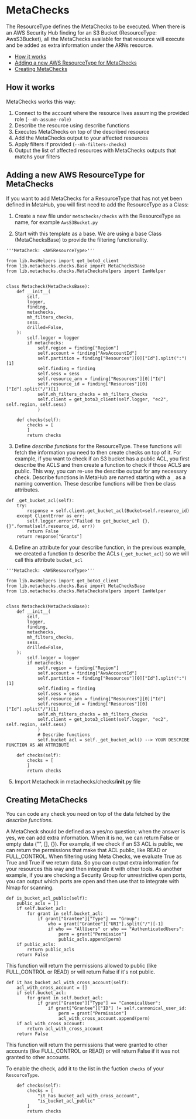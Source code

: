 # MetaChecks

The ResourceType defines the MetaChecks to be executed. When there is an AWS Security Hub finding for an S3 Bucket (ResourceType: AwsS3Bucket), all the MetaChecks available for that resource will execute and be added as extra information under the ARNs resource.

- [How it works](#how-it-works)
- [Adding a new AWS ResourceType for MetaChecks](#adding-a-new-aws-resourcetype-for-metachecks)
- [Creating MetaChecks](#creating-metachecks)

## How it works

MetaChecks works this way:

1. Connect to the account where the resource lives assuming the provided role (`--mh-assume-role`)
2. Describe the resource using describe functions
3. Executes MetaChecks on top of the described resource
4. Add the MetaChecks output to your affected resources
5. Apply filters if provided (`--mh-filters-checks`)
6. Output the list of affected resources with MetaChecks outputs that matchs your filters

## Adding a new AWS ResourceType for MetaChecks

If you want to add MetaChecks for a ResourceType that has not yet been defined in MetaHub, you will first need to add the ResourceType as a Class:

1. Create a new file under `metachecks/checks` with the ResourceType as name, for example `AwsS3Bucket.py`

2. Start with this template as a base. We are using a base Class (MetaChecksBase) to provide the filtering functionality.

```
'''MetaCheck: <AWSResourceType>'''

from lib.AwsHelpers import get_boto3_client
from lib.metachecks.checks.Base import MetaChecksBase
from lib.metachecks.checks.MetaChecksHelpers import IamHelper


class Metacheck(MetaChecksBase):
    def __init__(
        self,
        logger,
        finding,
        metachecks,
        mh_filters_checks,
        sess,
        drilled=False,
    ):
        self.logger = logger
        if metachecks:
            self.region = finding["Region"]
            self.account = finding["AwsAccountId"]
            self.partition = finding["Resources"][0]["Id"].split(":")[1]
            self.finding = finding
            self.sess = sess
            self.resource_arn = finding["Resources"][0]["Id"]
            self.resource_id = finding["Resources"][0]["Id"].split("/")[1]
            self.mh_filters_checks = mh_filters_checks
            self.client = get_boto3_client(self.logger, "ec2", self.region, self.sess)
            )

    def checks(self):
        checks = [
        ]
        return checks
```

3. Define *describe functions* for the ResourceType. These functions will fetch the information you need to then create checks on top of it. For example, if you want to check if an S3 bucket has a public ACL, you first describe the ACLS and then create a function to check if those ACLS are public. This way, you can re-use the describe output for any necessary check. Describe functions in MetaHub are named starting with a `_` as a naming convention. These describe functions will be then be class attributes.

```
def _get_bucket_acl(self):
    try:
        response = self.client.get_bucket_acl(Bucket=self.resource_id)
    except ClientError as err:
        self.logger.error("Failed to get_bucket_acl {}, {}".format(self.resource_id, err))
        return False
    return response["Grants"]
```

4. Define an attribute for your describe function, in the previous example, we created a function to describe the ACLs (`_get_bucket_acl`) so we will call this attribute `bucket_acl`

```
'''MetaCheck: <AWSResourceType>'''

from lib.AwsHelpers import get_boto3_client
from lib.metachecks.checks.Base import MetaChecksBase
from lib.metachecks.checks.MetaChecksHelpers import IamHelper


class Metacheck(MetaChecksBase):
    def __init__(
        self,
        logger,
        finding,
        metachecks,
        mh_filters_checks,
        sess,
        drilled=False,
    ):
        self.logger = logger
        if metachecks:
            self.region = finding["Region"]
            self.account = finding["AwsAccountId"]
            self.partition = finding["Resources"][0]["Id"].split(":")[1]
            self.finding = finding
            self.sess = sess
            self.resource_arn = finding["Resources"][0]["Id"]
            self.resource_id = finding["Resources"][0]["Id"].split("/")[1]
            self.mh_filters_checks = mh_filters_checks
            self.client = get_boto3_client(self.logger, "ec2", self.region, self.sess)
            )
            # Describe functions
            self.bucket_acl = self._get_bucket_acl() --> YOUR DESCRIBE FUNCTION AS AN ATTRIBUTE

    def checks(self):
        checks = [
        ]
        return checks
```

5. Import Metacheck in metachecks/checks/__init__.py file

## Creating MetaChecks

You can code any check you need on top of the data fetched by the *describe functions*.

A MetaCheck should be defined as a yes/no question; when the answer is yes, we can add extra information. When it is no, we can return False or empty data ("", [], {}). For example, if we check if an S3 ACL is public, we can return the permissions that make that ACL public, like READ or FULL_CONTROL. 
When filtering using Meta Checks, we evaluate True as True and True if we return data. So you can output extra information for your resources this way and then integrate it with other tools. As another example, if you are checking a Security Group for unrestrictive open ports, you can output which ports are open and then use that to integrate with Nmap for scanning.

```
def is_bucket_acl_public(self):
    public_acls = []
    if self.bucket_acl:
        for grant in self.bucket_acl:
            if grant["Grantee"]["Type"] == "Group":
                who = grant["Grantee"]["URI"].split("/")[-1]
                if who == "AllUsers" or who == "AuthenticatedUsers":
                    perm = grant["Permission"]
                    public_acls.append(perm)
    if public_acls:
        return public_acls
    return False
```

This function will return the permissions allowed to public (like FULL_CONTROL or READ) or will return False if it's not public.

```
def it_has_bucket_acl_with_cross_account(self):
    acl_with_cross_account = []
    if self.bucket_acl:
        for grant in self.bucket_acl:
            if grant["Grantee"]["Type"] == "CanonicalUser":
                if grant["Grantee"]["ID"] != self.cannonical_user_id:
                    perm = grant["Permission"]
                    acl_with_cross_account.append(perm)
    if acl_with_cross_account:
        return acl_with_cross_account
    return False
```

This function will return the permissions that were granted to other accounts (like FULL_CONTROL or READ) or will return False if it was not granted to other accounts.

To enable the check, add it to the list in the fuction `checks` of your `ResourceType`.

```
    def checks(self):
        checks = [
            "it_has_bucket_acl_with_cross_account",
            "is_bucket_acl_public"
        ]
        return checks
```